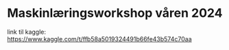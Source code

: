 # Maskinlæringsworkshop våren 2024

link til kaggle: https://www.kaggle.com/t/ffb58a5019324491b66fe43b574c70aa
